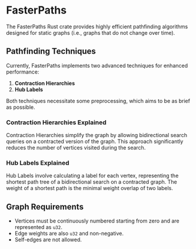 # FasterPaths

The FasterPaths Rust crate provides highly efficient pathfinding algorithms designed for static graphs (i.e., graphs that do not change over time).

## Pathfinding Techniques

Currently, FasterPaths implements two advanced techniques for enhanced performance:

1. **Contraction Hierarchies**
2. **Hub Labels**

Both techniques necessitate some preprocessing, which aims to be as brief as possible.

### Contraction Hierarchies Explained

Contraction Hierarchies simplify the graph by allowing bidirectional search queries on a contracted version of the graph. This approach significantly reduces the number of vertices visited during the search.

### Hub Labels Explained

Hub Labels involve calculating a label for each vertex, representing the shortest path tree of a bidirectional search on a contracted graph. The weight of a shortest path is the minimal weight overlap of two labels.

## Graph Requirements

- Vertices must be continuously numbered starting from zero and are represented as `u32`.
- Edge weights are also `u32` and non-negative.
- Self-edges are not allowed.
